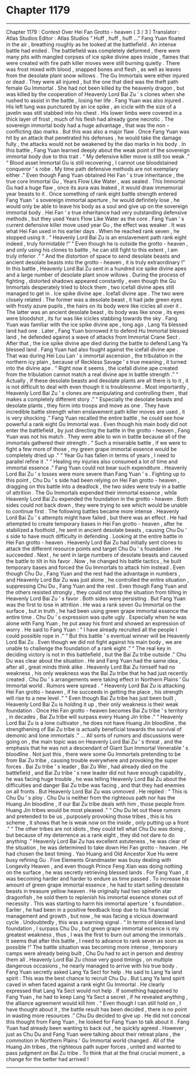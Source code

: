 
# Chapter 1179


---

Chapter 1179 : Contest Over Hei Fan Grotto - heaven ( 3 / 3 )
Translator :
Atlas Studios
Editor :
Atlas Studios
“ Huff , huff , huff …”
Fang Yuan floated in the air , breathing roughly as he looked at the battlefield .
An intense battle had ended .
The battlefield was completely deformed , there were many pits with mangled corpses of ice spike divine apes inside , flames that were created with fire path killer moves were still burning quietly . There was frost mixed with blood , snapped bones and flesh , as well as leaves from the desolate plant snow willows .
The Gu Immortals were either injured or dead .
They were all injured , but the one that died was the theft path female Gu Immortal .
She had not been killed by the heavenly dragon , but was killed by the cooperation of Heavenly Lord Bai Zu ’ s clones when she rushed to assist in the battle , losing her life .
Fang Yuan was also injured .
His left lung was punctured by an ice spike , an icicle with the size of a javelin was still stabbed into his chest .
His lower limbs were covered in a thick layer of frost , much of his flesh had already gone necrotic .
The sovereign immortal body had a huge advantage , that was the non - conflicting dao marks . But this was also a major flaw . Once Fang Yuan was hit by an attack that penetrated his defenses , he would take the damage fully , the attacks would not be weakened by the dao marks in his body .
In this battle , Fang Yuan learned deeply about the weak point of the sovereign immortal body due to this trait .
“ My defensive killer move is still too weak .”
“ Blood asset Immortal Gu is still recovering , I cannot use bloodstained conqueror ’ s robe . My time path defensive methods are not exemplary either .”
Even though Fang Yuan obtained Hei Fan ’ s true inheritance , the true core Immortal Gu , Years Flow Like Water , was sealed . This Immortal Gu had a huge flaw , once its aura was leaked , it would draw immemorial year beasts to it .
Once something of rank eight battle strength entered Fang Yuan ’ s sovereign immortal aperture , he would definitely lose , he would only be able to leave his body as a soul and give up on the sovereign immortal body .
Hei Fan ’ s true inheritance had very outstanding defensive methods , but they used Years Flow Like Water as the core .
Fang Yuan ’ s current defensive killer move used year Gu , the effect was weaker . It was what Hei Fan used in his earlier days . When he reached rank seven , he stopped using it .
“ Heavenly Lord Bai Zu is an enslavement path rank eight indeed , truly formidable !”
“ Even though he is outside the grotto - heaven , and only using his clones to battle , he can still fight to this extent , I am truly inferior .”
“ And the distortion of space to send desolate beasts and ancient desolate beasts into the grotto - heaven , it is truly extraordinary !”
In this battle , Heavenly Lord Bai Zu sent in a hundred ice spike divine apes and a large number of desolate plant snow willows . During the process of fighting , distorted shadows appeared constantly , even though the Gu Immortals desperately tried to block them , two icefall divine apes still managed to get in .
Ice spike divine ape .
Icefall divine ape .
The two were closely related .
The former was a desolate beast , it had jade green eyes with frosty azure pupils , the hairs on its body were like icicles all over it . The latter was an ancient desolate beast , its body was like snow , its eyes were bloodshot , its fur was like icicles stabbing towards the sky .
Fang Yuan was familiar with the ice spike divine ape , long ago , Lang Ya blessed land had one .
Later , Fang Yuan borrowed it to defend Hu Immortal blessed land , he defended against a wave of attacks from Immortal Crane Sect .
After that , the ice spike divine ape died during the battle to defend Lang Ya blessed land .
Fang Yuan had also fought against the icefall divine ape .
That was during Hei Lou Lan ’ s immortal ascension , the tribulation in the northern icy plain , because of Reckless Savage ’ s true meaning , it turned into the divine ape .
“ Right now it seems , the icefall divine ape created from the tribulation cannot match a real divine ape in battle strength .”
“ Actually , if these desolate beasts and desolate plants are all there is to it , it is not difficult to deal with even though it is troublesome . Most importantly , Heavenly Lord Bai Zu ’ s clones are manipulating and controlling them , that makes a completely different story .”
“ Especially the desolate beasts and desolate plants , they form into troops and move as one . They have incredible battle strength when enslavement path killer moves are used , it is very shocking .”
Fang Yuan recalled the entire battle , he could see how powerful a rank eight Gu Immortal was .
Even though his main body did not enter the battlefield , by just directing the battle in the grotto - heaven , Fang Yuan was not his match .
They were able to win in battle because all of the immortals gathered their strength .
“ Such a miserable battle , if we were to fight a few more of those , my green grape immortal essence would be completely dried up .”
“ Year Gu has fallen in terms of years , I need to parallel refine it .”
“ Healing my injuries also consumed a lot of time and immortal essence .”
Fang Yuan could not bear such expenditure .
Heavenly Lord Bai Zu ’ s losses were more severe than Fang Yuan ’ s .
Fighting up to this point , Chu Du ’ s side had been relying on Hei Fan grotto - heaven , dragging on this battle into a deadlock , the two sides were truly in a battle of attrition .
The Gu Immortals expended their immortal essence , while Heavenly Lord Bai Zu expended the foundation in the grotto - heaven . Both sides could not back down , they were trying to see which would be unable to continue first .
The following battles became more intense .
Heavenly Lord Bai Zu ’ s attempts might have failed , but there was an effect .
He had attempted to create temporary bases in Hei Fan grotto - heaven , after he stabilized a foothold , he sent in ancient desolate beasts , causing Chu Du ’ s side to have much difficulty in defending .
Looking at the entire battle in Hei Fan grotto - heaven .
Heavenly Lord Bai Zu had initially sent clones to attack the different resource points and target Chu Du ’ s foundation . He succeeded .
Next , he sent in large numbers of desolate beasts and caused the battle to tilt in his favor .
Now , he changed his battle tactics , he built temporary bases and forced the Gu Immortals to attack him instead .
Even though Chu Du , Fang Yuan and the rest had the advantage in numbers , and Heavenly Lord Bai Zu was just alone , he controlled the entire situation , suppressing Chu Du , Fang Yuan and the rest .
Even though Fang Yuan and the others resisted strongly , they could not stop the situation from tilting in Heavenly Lord Bai Zu ’ s favor .
Both sides were persisting .
But Fang Yuan was the first to lose in attrition .
He was a rank seven Gu Immortal on the surface , but in truth , he had been using green grape immortal essence the entire time .
Chu Du ’ s expression was quite ugly .
Especially when he was alone with Fang Yuan , he put away his front and showed an expression of worry .
He said to Fang Yuan : “ I have already recruited all the people I could possible rope in .”
“ But this battle ’ s eventual winner will be Heavenly Lord Bai Zu . Even though we did not fight against his main body , we are unable to challenge the foundation of a rank eight .”
“ The real key in deciding victory is not in this battlefield , but the Bai Zu tribe outside .”
Chu Du was clear about the situation .
He and Fang Yuan had the same idea , after all , great minds think alike .
Heavenly Lord Bai Zu himself had no weakness , his only weakness was the Bai Zu tribe that he had just recently created .
Chu Du ’ s arrangements were taking effect in Northern Plains ’ Gu Immortal world .
Rumors were spread .
“ Heavenly Lord Bai Zu is attacking Hei Fan grotto - heaven , if he succeeds in getting the place , his strength will rise to a new level .”
“ Even though Bai Zu tribe has just been built , Heavenly Lord Bai Zu is holding it up , their only weakness is their weak foundation . Once Hei Fan grotto - heaven becomes Bai Zu tribe ’ s territory , in decades , Bai Zu tribe will surpass every Huang Jin tribe .”
“ Heavenly Lord Bai Zu is a lone cultivator , he does not have Huang Jin bloodline , the strengthening of Bai Zu tribe is actually beneficial towards the survival of demonic and lone immortals .”
…
All sorts of rumors and discussions were going on , the main topic was on Heavenly Lord Bai Zu ’ s threat , and the emphasis that he was not a descendant of Giant Sun Immortal Venerable ’ s bloodline .
Not just this , there were some Gu Immortals pretending to be from Bai Zu tribe , causing trouble everywhere and provoking the super forces .
Bai Zu tribe ’ s leader , Bai Zu Wei , had already died on the battlefield , and Bai Zu tribe ’ s new leader did not have enough capability , he was facing huge trouble , he was telling Heavenly Lord Bai Zu about the difficulties and danger Bai Zu tribe was facing , and that they had enemies on all fronts .
But Heavenly Lord Bai Zu was unmoved .
He replied : “ This is Chu Du ’ s ploy . Chu Du is neither from the righteous path nor has the Huang Jin bloodline , if our Bai Zu tribe deals with him , those people from Huang Jin tribes would be most pleased .”
“ Chu Du let out these rumors and pretended to be us , purposely provoking those tribes , this is his scheme , it shows that he is weak now on the inside , only putting up a front .”
“ The other tribes are not idiots , they could tell what Chu Du was doing , but because of my deterrence as a rank eight , they did not dare to do anything .”
Heavenly Lord Bai Zu has excellent astuteness , he was clear of the situation , he was determined to take down Hei Fan grotto - heaven .
He had chosen the best timing .
Yao Huang and Old Ancestor Xue Hu were busy refining Gu . Five Elements Grandmaster was busy dealing with Longevity Heaven , and even though Prince Feng Xian was doing nothing on the surface , he was secretly retrieving blessed lands .
For Fang Yuan , it was becoming harder and harder to endure as time passed .
To increase his amount of green grape immortal essence , he had to start selling desolate beasts in treasure yellow heaven .
He originally had two spinefin star dragonfish , he sold them to replenish his immortal essence stones out of necessity .
This was starting to harm his immortal aperture ’ s foundation .
Earlier , he had been in a positive feedback loop due to his financial management and growth , but now , he was facing a vicious downward cycle .
Undoubtedly , this was a warning signal .
“ In terms of blessed land foundation , I surpass Chu Du , but green grape immortal essence is my greatest weakness , thus , I was the first to burn out among the immortals . It seems that after this battle , I need to advance to rank seven as soon as possible !”
The battle situation was becoming more intense , temporary camps were already being built , Chu Du had to act in person and destroy them all .
Heavenly Lord Bai Zu chose very good timings , on multiple dangerous occasions , he nearly managed to arrive with his true body .
Fang Yuan secretly asked Lang Ya Sect for help .
He said to Lang Ya land spirit : This was the best chance to recruit Chu Du .
But Lang Ya land spirit caved in when faced against a rank eight Gu Immortal . He clearly expressed that Lang Ya Sect would not help . If something happened to Fang Yuan , he had to keep Lang Ya Sect a secret , if he revealed anything , the alliance agreement would kill him .
“ Even though I can still hold on , I have thought about it , the battle result has been decided , there is no point in wasting more resources .” Chu Du decided to give up . He did not conceal this thought from Fang Yuan , he looked for Fang Yuan to talk about it .
Fang Yuan had already been wanting to back out , he quickly agreed .
However , just as Chu Du and Fang Yuan were talking about their retreat plans , the commotion in Northern Plains ’ Gu Immortal world changed .
All of the Huang Jin tribes , the righteous path super forces , united and wanted to pass judgment on Bai Zu tribe .
To think that at the final crucial moment , a change for the better had arrived !

---


